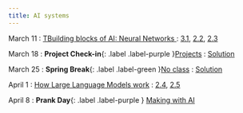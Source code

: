 ```yaml
---
title: AI systems
---
```


March 11
: [TBuilding blocks of AI: Neural Networks ](#)
  : [3.1](#), [2.2](#), [2.3](#)

March 18
: **Project Check-in**{: .label .label-purple }[Projects](#)
  : [Solution](#)

March 25
: **Spring Break**{: .label .label-green }[No class](#)
  : [Solution](#)

April 1
: [How Large Language Models work](#)
  : [2.4](#), [2.5](#)

April 8
: **Prank Day**{: .label .label-purple } [Making with AI](#)